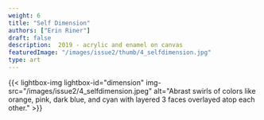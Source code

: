 ```yaml
---
weight: 6
title: "Self Dimension"
authors: ["Erin Riner"]
draft: false
description:  2019 - acrylic and enamel on canvas
featuredImage: "/images/issue2/thumb/4_selfdimension.jpg"
type: art
---
```


{{< lightbox-img lightbox-id="dimension" img-src="/images/issue2/4_selfdimension.jpeg" alt="Abrast swirls of colors like orange, pink, dark blue, and cyan with layered 3 faces overlayed atop each other." >}}